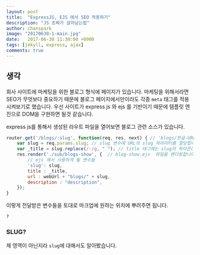 ```yaml
---
layout: post
title:  "ExpressJS, EJS 에서 SEO 적용하기"
description: "JS 초짜가 살아남는법"
author: chanspark
image: "20170630-1-main.jpg"
date:   2017-06-30 11:30:00 +0900
tags: [jekyll, express, ajax]
comments: true
---
```


<!--# ExpressJS 에서 AJAX호출을 통한 EJS 템플릿 작성-->
## 생각
회사 사이트에 마케팅을 위한 블로그 형식에 페이지가 있습니다. 마케팅을 위해서라면 SEO가 무엇보다 중요하기 때문에 블로그 페이지에서만이라도 각종 `meta` 태그를 적용시켜보기로 했습니다.
우선 사이트가 express js 와 ejs 를 기반이기 때문에 템플릿 엔진으로 DOM을 구현하면 될것 같습니다.

express js를 통해서 생성된 라우트 파일을 열어보면 블로그 관련 소스가 있습니다.
```javascript
router.get('/blogs/:slug', function(req, res, next) { // 'blogs/한글-URL-입니다' 로 접속할 경우 라우팅 함수에 들어옵니다.
    var slug = req.params.slug; // slug 변수에 URL의 slug 파라미터를 할당합니다.
    var _title = slug.replace(/-/g, " "); // title 태그에는 slug의 하이픈(-)을 제거해주고 변수로 할당합니다.
    res.render('./sub/blogs-show', {  // blog-show.ejs  파일을 렌더링합니다.
        // ejs 에서 사용하게 될 변수들
        'slug': slug,
        title : _title,
        url : webUrl + "blogs/" + slug,
        description : "description",
    });
}
```

이렇게 전달받은 변수들을 토대로 마크업에 원하는 위치에 뿌려주면 됩니다.
```html
?
```



### SLUG?
제 영역이 아닌지라 `slug`에 대해서도 알아봤습니다.





<!--
```javascript
// membership type
/*
* length
*/
var chans = 1;
var value = $(input).val();
    console.log(value);
    var valueTrim = value.trim();
if (regPhoneNum.test(valueTrim) === true) {
        // 휴대폰 번호만 입력시 테스트
        if (length == 11 || length == 10) {
            validateSuccess($(input));
            registerType = "phone";
        } else {
            validateError($(input));
            registerType = "null";

        }
```-->
